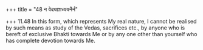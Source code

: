 +++
title = "48 न वेदयज्ञाध्ययनैर्न"

+++
11.48 In this form, which represents My real nature, I cannot be
realised by such means as study of the Vedas, sacrifices etc., by anyone
who is bereft of exclusive Bhakti towards Me or by any one other than
yourself who has complete devotion towards Me.
